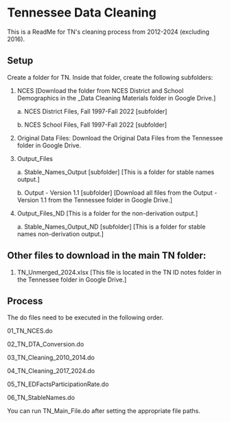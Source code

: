 # Tennessee Data Cleaning

This is a ReadMe for TN's cleaning process from 2012-2024 (excluding 2016).

## Setup
Create a folder for TN. Inside that folder, create the following subfolders:
1. NCES [Download the folder from NCES District and School Demographics in the _Data Cleaning Materials folder in Google Drive.]
    
   a. NCES District Files, Fall 1997-Fall 2022 [subfolder] 

   b. NCES School Files, Fall 1997-Fall 2022 [subfolder]
   
3. Original Data Files: Download the Original Data Files from the Tennessee folder in Google Drive.
   
4. Output_Files

   a. Stable_Names_Output [subfolder] [This is a folder for stable names output.]

   b. Output - Version 1.1 [subfolder] [Download all files from the Output - Version 1.1 from the Tennessee folder in Google Drive.]
   
6. Output_Files_ND [This is a folder for the non-derivation output.]

   a. Stable_Names_Output_ND [subfolder] [This is a folder for stable names non-derivation output.]

## Other files to download in the main TN folder:
1. TN_Unmerged_2024.xlsx [This file is located in the TN ID notes folder in the Tennessee folder in Google Drive.]

## Process
The do files need to be executed in the following order.

01_TN_NCES.do

02_TN_DTA_Conversion.do

03_TN_Cleaning_2010_2014.do

04_TN_Cleaning_2017_2024.do

05_TN_EDFactsParticipationRate.do

06_TN_StableNames.do

You can run TN_Main_File.do after setting the appropriate file paths. 
